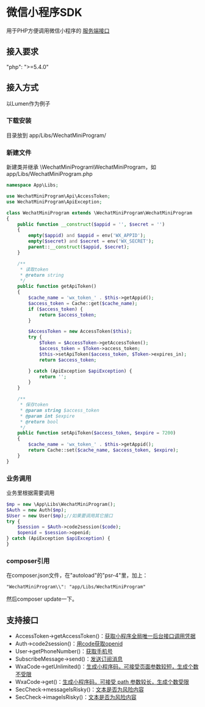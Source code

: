 # 微信小程序SDK

用于PHP方便调用微信小程序的 [服务端接口](https://developers.weixin.qq.com/miniprogram/dev/api-backend/)

## 接入要求

"php": ">=5.4.0"

## 接入方式

以Lumen作为例子

### 下载安装
目录放到 app/Libs/WechatMiniProgram/

### 新建文件
新建类并继承 \WechatMiniProgram\WechatMiniProgram，如 app/Libs/WechatMiniProgram.php

```php
namespace App\Libs;

use WechatMiniProgram\Api\AccessToken;
use WechatMiniProgram\ApiException;

class WechatMiniProgram extends \WechatMiniProgram\WechatMiniProgram
{
    public function __construct($appid = '', $secret = '')
    {
        empty($appid) and $appid = env('WX_APPID');
        empty($secret) and $secret = env('WX_SECRET');
        parent::__construct($appid, $secret);
    }

    /**
     * 读取token
     * @return string
     */
    public function getApiToken()
    {
        $cache_name = 'wx_token_' . $this->getAppid();
        $access_token = Cache::get($cache_name);
        if ($access_token) {
            return $access_token;
        }

        $AccessToken = new AccessToken($this);
        try {
            $Token = $AccessToken->getAccessToken();
            $access_token = $Token->access_token;
            $this->setApiToken($access_token, $Token->expires_in);
            return $access_token;

        } catch (ApiException $apiException) {
            return '';
        }
    }

    /**
     * 保存token
     * @param string $access_token
     * @param int $expire
     * @return bool
     */
    public function setApiToken($access_token, $expire = 7200)
    {
        $cache_name = 'wx_token_' . $this->getAppid();
        return Cache::set($cache_name, $access_token, $expire);
    }
}
```

### 业务调用
业务里根据需要调用

```php
$mp = new \App\Libs\WechatMiniProgram();
$Auth = new Auth($mp);
$User = new User($mp);//如果要调用其它接口
try {
    $session = $Auth->code2session($code);
    $openid = $session->openid;
} catch (ApiException $apiException) {
}
```

### composer引用
在composer.json文件，在"autoload"的"psr-4"里，加上：

```
"WechatMiniProgram\\": "app/Libs/WechatMiniProgram"
```

然后composer update一下。


## 支持接口

- AccessToken->getAccessToken()：[获取小程序全局唯一后台接口调用凭据](https://developers.weixin.qq.com/miniprogram/dev/api-backend/open-api/access-token/auth.getAccessToken.html)
- Auth->code2session()：[用code获取openid](https://developers.weixin.qq.com/miniprogram/dev/api-backend/open-api/login/auth.code2Session.html)
- User->getPhoneNumber()：[获取手机号](https://developers.weixin.qq.com/miniprogram/dev/framework/open-ability/getPhoneNumber.html)
- SubscribeMessage->send()：[发送订阅消息](https://developers.weixin.qq.com/miniprogram/dev/api-backend/open-api/subscribe-message/subscribeMessage.send.html)
- WxaCode->getUnlimited()：[生成小程序码，可接受页面参数较短，生成个数不受限](https://developers.weixin.qq.com/miniprogram/dev/api-backend/open-api/qr-code/wxacode.getUnlimited.html)
- WxaCode->get()：[生成小程序码，可接受 path 参数较长，生成个数受限](https://developers.weixin.qq.com/miniprogram/dev/api-backend/open-api/qr-code/wxacode.get.html)
- SecCheck->messageIsRisky()：[文本是否为风险内容](https://developers.weixin.qq.com/miniprogram/dev/api-backend/open-api/sec-check/security.msgSecCheck.html)
- SecCheck->imageIsRisky()：[文本是否为风险内容](https://developers.weixin.qq.com/miniprogram/dev/api-backend/open-api/sec-check/security.imgSecCheck.html)
